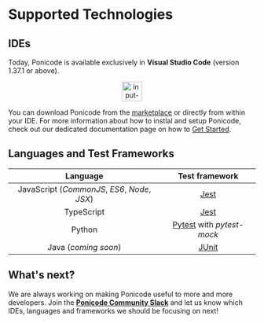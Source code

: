 # Supported Technologies 

## IDEs

Today, Ponicode is available exclusively in **Visual Studio Code** (version 1.37.1 or above).

<p align="center">
    <img src="vscode_extension/supported_technologies/images/vs_code.png" alt="input-column-selector" width="40"/>
</p>

You can download Ponicode from the [marketplace](https://marketplace.visualstudio.com/items?itemName=ponicode.ponicode&utm_source=VSCode.pro&utm_campaign=AhmadAwais) or directly from within your IDE. For more information about how to instlal and setup Ponicode, check out our dedicated documentation page on how to [Get Started](vscode_extension/get_started/README.md).
 
## Languages and Test Frameworks

|  Language  |           Test framework           |
|:--------: |:--------------------------------: |
| JavaScript (*CommonJS*, *ES6*, *Node*, *JSX*) |     [Jest](https://jestjs.io/)     |
| TypeScript |     [Jest](https://jestjs.io/)     |
|   Python   | [Pytest](https://docs.pytest.org/) with *pytest-mock* |
| Java (*coming soon*) | [JUnit](https://junit.org/junit5/)

## What's next?

We are always working on making Ponicode useful to more and more developers. Join the **[Ponicode Community Slack](https://ponicode-community.slack.com/join/shared_invite/zt-fiq4fhkg-DE~a_FkJ7xtiZxW7efyA4Q#/)** and let us know which IDEs, languages and frameworks we should be focusing on next!
